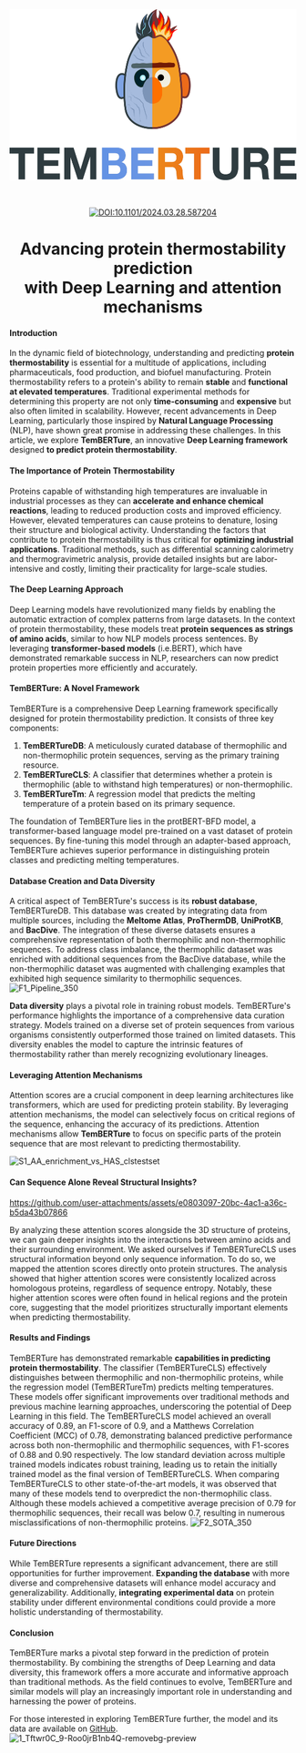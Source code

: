 <div align="center">   
<img title="logo" alt="" src="logo.png"  width="600" height="300" align="center">      

<br/><br/>
[![DOI:10.1101/2024.03.28.587204](http://img.shields.io/badge/DOI-10.1101/2024.03.28.587204-F28C28.svg)](https://www.biorxiv.org/content/10.1101/2024.03.28.587204v1)

</div>

<h1 style="text-align: center;">
    Advancing protein thermostability prediction <br> with Deep Learning and attention mechanisms
</h1>

#### Introduction

In the dynamic field of biotechnology, understanding and predicting **protein thermostability** is essential for a multitude of applications, including pharmaceuticals, food production, and biofuel manufacturing. Protein thermostability refers to a protein's ability to remain **stable** and **functional at elevated temperatures**. Traditional experimental methods for determining this property are not only **time-consuming** and **expensive** but also often limited in scalability. However, recent advancements in Deep Learning, particularly those inspired by **Natural Language Processing** (NLP), have shown great promise in addressing these challenges. In this article, we explore **TemBERTure**, an innovative **Deep Learning framework** designed **to predict protein thermostability**.

#### The Importance of Protein Thermostability

Proteins capable of withstanding high temperatures are invaluable in industrial processes as they can **accelerate and enhance chemical reactions**, leading to reduced production costs and improved efficiency. However, elevated temperatures can cause proteins to denature, losing their structure and biological activity. Understanding the factors that contribute to protein thermostability is thus critical for **optimizing industrial applications**. Traditional methods, such as differential scanning calorimetry and thermogravimetric analysis, provide detailed insights but are labor-intensive and costly, limiting their practicality for large-scale studies.

#### The Deep Learning Approach

Deep Learning models have revolutionized many fields by enabling the automatic extraction of complex patterns from large datasets. In the context of protein thermostability, these models treat **protein sequences as strings of amino acids**, similar to how NLP models process sentences. By leveraging **transformer-based models** (i.e.BERT), which have demonstrated remarkable success in NLP, researchers can now predict protein properties more efficiently and accurately.

#### TemBERTure: A Novel Framework

TemBERTure is a comprehensive Deep Learning framework specifically designed for protein thermostability prediction. It consists of three key components:

1. **TemBERTureDB**: A meticulously curated database of thermophilic and non-thermophilic protein sequences, serving as the primary training resource.
2. **TemBERTureCLS**: A classifier that determines whether a protein is thermophilic (able to withstand high temperatures) or non-thermophilic.
3. **TemBERTureTm**: A regression model that predicts the melting temperature of a protein based on its primary sequence.

The foundation of TemBERTure lies in the protBERT-BFD model, a transformer-based language model pre-trained on a vast dataset of protein sequences. By fine-tuning this model through an adapter-based approach, TemBERTure achieves superior performance in distinguishing protein classes and predicting melting temperatures.

#### Database Creation and Data Diversity

A critical aspect of TemBERTure's success is its **robust database**, TemBERTureDB. This database was created by integrating data from multiple sources, including the **Meltome Atlas**, **ProThermDB**, **UniProtKB**, and **BacDive**. The integration of these diverse datasets ensures a comprehensive representation of both thermophilic and non-thermophilic sequences. To address class imbalance, the thermophilic dataset was enriched with additional sequences from the BacDive database, while the non-thermophilic dataset was augmented with challenging examples that exhibited high sequence similarity to thermophilic sequences.
![F1_Pipeline_350](https://github.com/user-attachments/assets/dd3fa013-1c5a-4d6e-99b5-03c890f66e5c)

**Data diversity** plays a pivotal role in training robust models. TemBERTure's performance highlights the importance of a comprehensive data curation strategy. Models trained on a diverse set of protein sequences from various organisms consistently outperformed those trained on limited datasets. This diversity enables the model to capture the intrinsic features of thermostability rather than merely recognizing evolutionary lineages.

#### Leveraging Attention Mechanisms 

Attention scores are a crucial component in deep learning architectures like transformers, which are used for predicting protein stability. By leveraging attention mechanisms, the model can selectively focus on critical regions of the sequence, enhancing the accuracy of its predictions. Attention mechanisms allow **TemBERTure** to focus on specific parts of the protein sequence that are most relevant to predicting thermostability. 

![S1_AA_enrichment_vs_HAS_clstestset](https://github.com/user-attachments/assets/2e55d6e5-41e0-4ec1-8a7c-455e8ce4d657)


#### Can Sequence Alone Reveal Structural Insights?

https://github.com/user-attachments/assets/e0803097-20bc-4ac1-a36c-b5da43b07866


By analyzing these attention scores alongside the 3D structure of proteins, we can gain deeper insights into the interactions between amino acids and their surrounding environment. We asked ourselves if TemBERTureCLS uses structural information beyond only sequence information. To do so, we mapped the attention scores directly onto protein structures. The analysis showed that higher attention scores were consistently localized across homologous proteins, regardless of sequence entropy. Notably, these higher attention scores were often found in helical regions and the protein core, suggesting that the model prioritizes structurally important elements when predicting thermostability.


#### Results and Findings

TemBERTure has demonstrated remarkable **capabilities in predicting protein thermostability**. The classifier (TemBERTureCLS) effectively distinguishes between thermophilic and non-thermophilic proteins, while the regression model (TemBERTureTm) predicts melting temperatures. These models offer significant improvements over traditional methods and previous machine learning approaches, underscoring the potential of Deep Learning in this field. The TemBERTureCLS model achieved an overall accuracy of 0.89, an F1-score of 0.9, and a Matthews Correlation Coefficient (MCC) of 0.78, demonstrating balanced predictive performance across both non-thermophilic and thermophilic sequences, with F1-scores of 0.88 and 0.90 respectively. The low standard deviation across multiple trained models indicates robust training, leading us to retain the initially trained model as the final version of TemBERTureCLS. When comparing TemBERTureCLS to other state-of-the-art models, it was observed that many of these models tend to overpredict the non-thermophilic class. Although these models achieved a competitive average precision of 0.79 for thermophilic sequences, their recall was below 0.7, resulting in numerous misclassifications of non-thermophilic proteins.
![F2_SOTA_350](https://github.com/user-attachments/assets/1c0a2475-230b-4cee-86d8-eb297845980b)

#### Future Directions

While TemBERTure represents a significant advancement, there are still opportunities for further improvement. **Expanding the database** with more diverse and comprehensive datasets will enhance model accuracy and generalizability. Additionally, **integrating experimental data** on protein stability under different environmental conditions could provide a more holistic understanding of thermostability.

#### Conclusion

TemBERTure marks a pivotal step forward in the prediction of protein thermostability. By combining the strengths of Deep Learning and data diversity, this framework offers a more accurate and informative approach than traditional methods. As the field continues to evolve, TemBERTure and similar models will play an increasingly important role in understanding and harnessing the power of proteins.

For those interested in exploring TemBERTure further, the model and its data are available on [GitHub](https://github.com/ibmm-unibe-ch/TemBERTure).
![1_Tftwr0C_9-Roo0jrB1nb4Q-removebg-preview](https://github.com/user-attachments/assets/c167d731-7afa-4b97-8f42-836086793d68)
